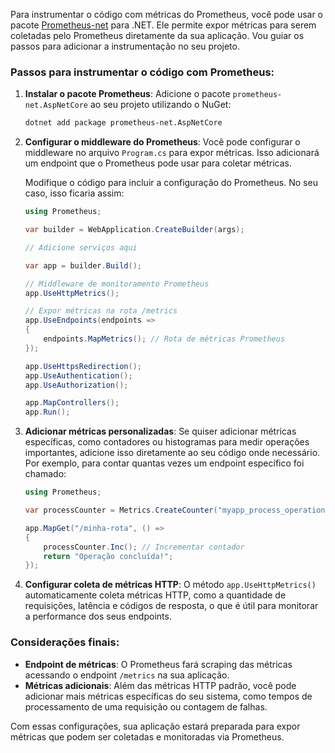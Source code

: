 Para instrumentar o código com métricas do Prometheus, você pode usar o pacote [Prometheus-net](https://github.com/prometheus-net/prometheus-net) para .NET. Ele permite expor métricas para serem coletadas pelo Prometheus diretamente da sua aplicação. Vou guiar os passos para adicionar a instrumentação no seu projeto.

### Passos para instrumentar o código com Prometheus:

1. **Instalar o pacote Prometheus**:
   Adicione o pacote `prometheus-net.AspNetCore` ao seu projeto utilizando o NuGet:
   ```bash
   dotnet add package prometheus-net.AspNetCore
   ```

2. **Configurar o middleware do Prometheus**:
   Você pode configurar o middleware no arquivo `Program.cs` para expor métricas. Isso adicionará um endpoint que o Prometheus pode usar para coletar métricas.

   Modifique o código para incluir a configuração do Prometheus. No seu caso, isso ficaria assim:

   ```csharp
   using Prometheus;

   var builder = WebApplication.CreateBuilder(args);

   // Adicione serviços aqui

   var app = builder.Build();

   // Middleware de monitoramento Prometheus
   app.UseHttpMetrics();

   // Expor métricas na rota /metrics
   app.UseEndpoints(endpoints =>
   {
       endpoints.MapMetrics(); // Rota de métricas Prometheus
   });

   app.UseHttpsRedirection();
   app.UseAuthentication();
   app.UseAuthorization();

   app.MapControllers();
   app.Run();
   ```

3. **Adicionar métricas personalizadas**:
   Se quiser adicionar métricas específicas, como contadores ou histogramas para medir operações importantes, adicione isso diretamente ao seu código onde necessário. Por exemplo, para contar quantas vezes um endpoint específico foi chamado:

   ```csharp
   using Prometheus;

   var processCounter = Metrics.CreateCounter("myapp_process_operations_total", "Contador de operações de processo.");

   app.MapGet("/minha-rota", () =>
   {
       processCounter.Inc(); // Incrementar contador
       return "Operação concluída!";
   });
   ```

4. **Configurar coleta de métricas HTTP**:
   O método `app.UseHttpMetrics()` automaticamente coleta métricas HTTP, como a quantidade de requisições, latência e códigos de resposta, o que é útil para monitorar a performance dos seus endpoints.

### Considerações finais:
- **Endpoint de métricas**: O Prometheus fará scraping das métricas acessando o endpoint `/metrics` na sua aplicação.
- **Métricas adicionais**: Além das métricas HTTP padrão, você pode adicionar mais métricas específicas do seu sistema, como tempos de processamento de uma requisição ou contagem de falhas.

Com essas configurações, sua aplicação estará preparada para expor métricas que podem ser coletadas e monitoradas via Prometheus.

